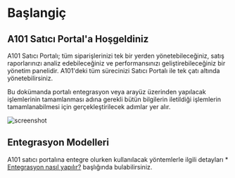 # Başlangiç

## A101 Satıcı Portal'a Hoşgeldiniz

A101 Satıcı Portalı; tüm siparişlerinizi tek bir yerden yönetebileceğiniz, satış raporlarınızı analiz edebileceğiniz ve performansınızı geliştirebileceğiniz bir yönetim panelidir. A101'deki tüm sürecinizi Satıcı Portalı ile tek çatı altında yönetebilirsiniz. 

Bu dokümanda portalı entegrasyon veya arayüz üzerinden yapılacak işlemlerinin tamamlanması adına gerekli bütün bilgilerin iletildiği işlemlerin tamamlanabilmesi için gerçekleştirilecek adımlar yer alır. 

![screenshot](../../m/integration.jpeg)


## Entegrasyon Modelleri

A101 satıcı portalına entegre olurken kullanılacak yöntemlerle ilgili detayları * [Entegrasyon nasıl yapılır?](Integration/Index.md) başlığında bulabilirsiniz. 
